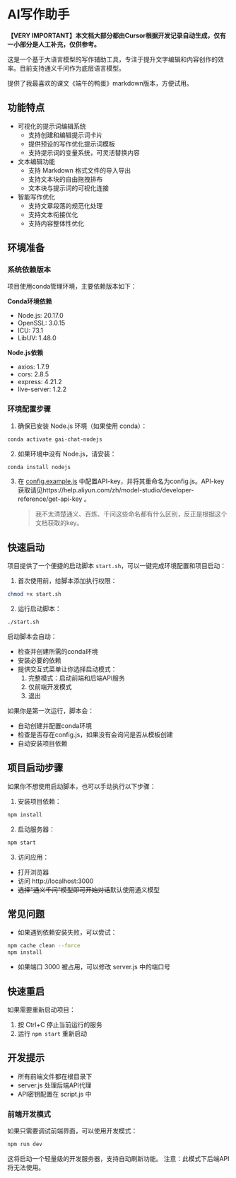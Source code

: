 # AI写作助手

**【VERY IMPORTANT】本文档大部分都由Cursor根据开发记录自动生成，仅有一小部分是人工补充，仅供参考。**

这是一个基于大语言模型的写作辅助工具，专注于提升文字编辑和内容创作的效率。目前支持通义千问作为底层语言模型。

提供了我最喜欢的课文《端午的鸭蛋》markdown版本，方便试用。

## 功能特点
- 可视化的提示词编辑系统
  - 支持创建和编辑提示词卡片
  - 提供预设的写作优化提示词模板
  - 支持提示词的变量系统，可灵活替换内容
- 文本编辑功能
  - 支持 Markdown 格式文件的导入导出
  - 支持文本块的自由拖拽排布
  - 文本块与提示词的可视化连接
- 智能写作优化
  - 支持文章段落的规范化处理
  - 支持文本衔接优化
  - 支持内容整体性优化

## 环境准备

### 系统依赖版本
项目使用conda管理环境，主要依赖版本如下：

**Conda环境依赖**
- Node.js: 20.17.0
- OpenSSL: 3.0.15
- ICU: 73.1
- LibUV: 1.48.0

**Node.js依赖**
- axios: 1.7.9
- cors: 2.8.5
- express: 4.21.2
- live-server: 1.2.2

### 环境配置步骤
1. 确保已安装 Node.js 环境（如果使用 conda）：
```bash
conda activate gai-chat-nodejs
```

2. 如果环境中没有 Node.js，请安装：
```bash
conda install nodejs
```

3. 在 [config.example.js](config.example.js) 中配置API-key，并将其重命名为config.js。API-key获取请见https://help.aliyun.com/zh/model-studio/developer-reference/get-api-key 。

   > 我不太清楚通义、百炼、千问这些命名都有什么区别，反正是根据这个文档获取的key。

## 快速启动
项目提供了一个便捷的启动脚本 `start.sh`，可以一键完成环境配置和项目启动：

1. 首次使用前，给脚本添加执行权限：
```bash
chmod +x start.sh
```

2. 运行启动脚本：
```bash
./start.sh
```

启动脚本会自动：
- 检查并创建所需的conda环境
- 安装必要的依赖
- 提供交互式菜单让你选择启动模式：
  1. 完整模式：启动前端和后端API服务
  2. 仅前端开发模式
  3. 退出

如果你是第一次运行，脚本会：
- 自动创建并配置conda环境
- 检查是否存在config.js，如果没有会询问是否从模板创建
- 自动安装项目依赖

## 项目启动步骤
如果你不想使用启动脚本，也可以手动执行以下步骤：

1. 安装项目依赖：
```bash
npm install
```

2. 启动服务器：
```bash
npm start
```

3. 访问应用：
- 打开浏览器
- 访问 http://localhost:3000
- ~~选择"通义千问"模型即可开始对话~~默认使用通义模型

## 常见问题
- 如果遇到依赖安装失败，可以尝试：
```bash
npm cache clean --force
npm install
```

- 如果端口 3000 被占用，可以修改 server.js 中的端口号

## 快速重启
如果需要重新启动项目：
1. 按 Ctrl+C 停止当前运行的服务
2. 运行 `npm start` 重新启动

## 开发提示
- 所有前端文件都在根目录下
- server.js 处理后端API代理
- API密钥配置在 script.js 中

### 前端开发模式
如果只需要调试前端界面，可以使用开发模式：
```bash
npm run dev
```
这将启动一个轻量级的开发服务器，支持自动刷新功能。
注意：此模式下后端API将无法使用。